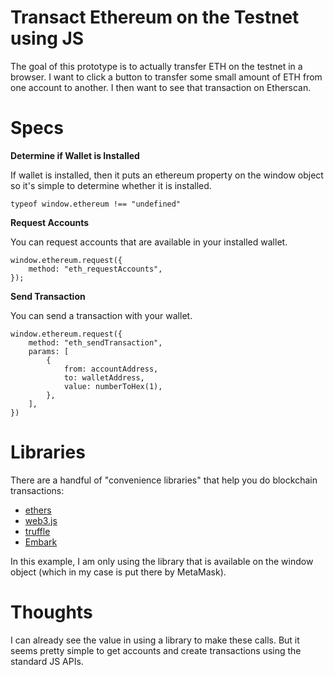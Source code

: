 # Transact Ethereum on the Testnet using JS

The goal of this prototype is to actually transfer ETH on the testnet in a browser. I want to click a button to transfer some small amount of ETH from one account to another. I then want to see that transaction on Etherscan.

# Specs

**Determine if Wallet is Installed**

If wallet is installed, then it puts an ethereum property on the window object so it's simple to determine whether it is installed.

```
typeof window.ethereum !== "undefined"
```

**Request Accounts**

You can request accounts that are available in your installed wallet.

```
window.ethereum.request({
    method: "eth_requestAccounts",
});
```

**Send Transaction**

You can send a transaction with your wallet.

```
window.ethereum.request({
    method: "eth_sendTransaction",
    params: [
        {
            from: accountAddress,
            to: walletAddress,
            value: numberToHex(1),
        },
    ],
})
```

# Libraries

There are a handful of "convenience libraries" that help you do blockchain transactions:

- [ethers](https://github.com/ethers-io/ethers.js)
- [web3.js](https://github.com/ChainSafe/web3.js)
- [truffle](https://www.trufflesuite.com/)
- [Embark](https://framework.embarklabs.io/)

In this example, I am only using the library that is available on the window object (which in my case is put there by MetaMask).

# Thoughts

I can already see the value in using a library to make these calls. But it seems pretty simple to get accounts and create transactions using the standard JS APIs.
